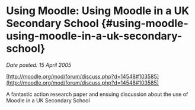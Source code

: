 # Using Moodle: Using Moodle in a UK Secondary School {#using-moodle-using-moodle-in-a-uk-secondary-school}

_Date posted: 15 April 2005_

[http://moodle.org/mod/forum/discuss.php?d=14548#103585](http://moodle.org/mod/forum/discuss.php?d=14548#103585)

A fantastic action research paper and ensuing discussion about the use of Moodle in a UK Secondary School